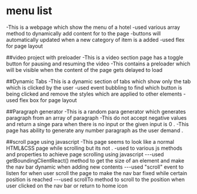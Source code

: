 # menu list
-This is a webpage which show the menu of a hotel
-used various array method to dynamically add content for to the page
-buttons will automatically updated when a new category of item is a added
-used flex for page layout

##video project with preloader
-This is a video section page has a toggle button for pausing and resuming the video
-This contains a preloader which will be visible when the content of the page gets delayed to load

##Dynamic Tabs
-This is a dynamic section of tabs which show only the tab which is clicked by the user
-used event bubbling to find which button is being clicked and remove the styles which are applied to other elements
-used flex box for page layout

##Paragraph generator
-This is a random para generator which generates paragraph from an array of paragraph
-This do not accept negative values and return a singe para when there is no input or the given input is 0 .
-This page has ability to generate any number paragraph as the user demand .

##scroll page using javascript
-This page seems to look like a normal HTML&CSS page while scrolling but its not .
-used to various js methods and properties to achieve page scrolling using javascript
---used getBoundingClientReact() method to get the size of an element and make the nav bar dynamic when adding new contents
---used "scroll" event to listen for when user scroll the page to make the nav bar fixed while certain position is reached
---used scrollTo method to scroll to the position when user clicked on the nav bar or return to home icon
